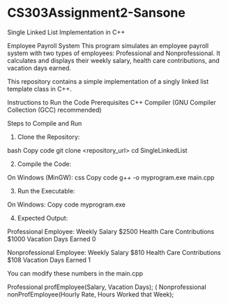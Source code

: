 # CS303Assignment2-Sansone

Single Linked List Implementation in C++

Employee Payroll System
This program simulates an employee payroll system with two types of employees: Professional and Nonprofessional. It calculates and displays their weekly salary, health care contributions, and vacation days earned.

This repository contains a simple implementation of a singly linked list template class in C++.

Instructions to Run the Code
Prerequisites
C++ Compiler (GNU Compiler Collection (GCC) recommended)

Steps to Compile and Run

1. Clone the Repository:

bash
Copy code
git clone <repository_url>
cd SingleLinkedList

2. Compile the Code:

On Windows (MinGW):
css
Copy code
g++ -o myprogram.exe main.cpp

3. Run the Executable:

On Windows:
Copy code
myprogram.exe

4. Expected Output:

Professional Employee:
Weekly Salary $2500
Health Care Contributions $1000
Vacation Days Earned 0

Nonprofessional Employee:
Weekly Salary $810
Health Care Contributions $108
Vacation Days Earned 1

You can modify these numbers in the main.cpp

Professional profEmployee(Salary, Vacation Days); (
Nonprofessional nonProfEmployee(Hourly Rate, Hours Worked that Week);



